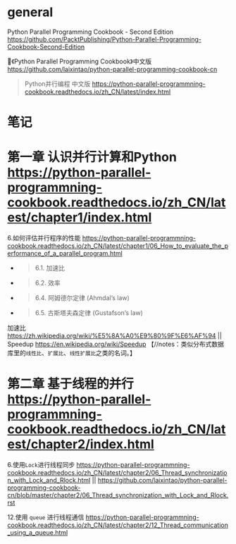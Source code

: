 
# general

Python Parallel Programming Cookbook - Second Edition https://github.com/PacktPublishing/Python-Parallel-Programming-Cookbook-Second-Edition

📖《Python Parallel Programming Cookbook》中文版 https://github.com/laixintao/python-parallel-programming-cookbook-cn
> Python并行编程 中文版 https://python-parallel-programmning-cookbook.readthedocs.io/zh_CN/latest/index.html

# 笔记

# 第一章 认识并行计算和Python https://python-parallel-programmning-cookbook.readthedocs.io/zh_CN/latest/chapter1/index.html

6.如何评估并行程序的性能 https://python-parallel-programmning-cookbook.readthedocs.io/zh_CN/latest/chapter1/06_How_to_evaluate_the_performance_of_a_parallel_program.html
- > 6.1. 加速比
- > 6.2. 效率
- > 6.4. 阿姆德尔定律 (Ahmdal’s law)
- > 6.5. 古斯塔夫森定律 (Gustafson’s law)

加速比 https://zh.wikipedia.org/wiki/%E5%8A%A0%E9%80%9F%E6%AF%94 || Speedup https://en.wikipedia.org/wiki/Speedup  【//notes：类似分布式数据库里的`线性比`、`扩展比`、`线性扩展比`之类的名词。】

# 第二章 基于线程的并行 https://python-parallel-programmning-cookbook.readthedocs.io/zh_CN/latest/chapter2/index.html

6.使用`Lock`进行线程同步 https://python-parallel-programmning-cookbook.readthedocs.io/zh_CN/latest/chapter2/06_Thread_synchronization_with_Lock_and_Rlock.html || https://github.com/laixintao/python-parallel-programming-cookbook-cn/blob/master/chapter2/06_Thread_synchronization_with_Lock_and_Rlock.rst

12.使用 `queue` 进行线程通信 https://python-parallel-programmning-cookbook.readthedocs.io/zh_CN/latest/chapter2/12_Thread_communication_using_a_queue.html
